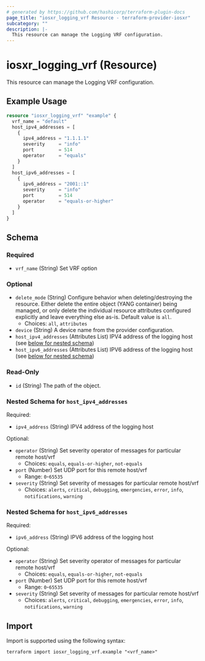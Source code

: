 ```yaml
---
# generated by https://github.com/hashicorp/terraform-plugin-docs
page_title: "iosxr_logging_vrf Resource - terraform-provider-iosxr"
subcategory: ""
description: |-
  This resource can manage the Logging VRF configuration.
---
```


# iosxr_logging_vrf (Resource)

This resource can manage the Logging VRF configuration.

## Example Usage

```terraform
resource "iosxr_logging_vrf" "example" {
  vrf_name = "default"
  host_ipv4_addresses = [
    {
      ipv4_address = "1.1.1.1"
      severity     = "info"
      port         = 514
      operator     = "equals"
    }
  ]
  host_ipv6_addresses = [
    {
      ipv6_address = "2001::1"
      severity     = "info"
      port         = 514
      operator     = "equals-or-higher"
    }
  ]
}
```

<!-- schema generated by tfplugindocs -->
## Schema

### Required

- `vrf_name` (String) Set VRF option

### Optional

- `delete_mode` (String) Configure behavior when deleting/destroying the resource. Either delete the entire object (YANG container) being managed, or only delete the individual resource attributes configured explicitly and leave everything else as-is. Default value is `all`.
  - Choices: `all`, `attributes`
- `device` (String) A device name from the provider configuration.
- `host_ipv4_addresses` (Attributes List) IPV4 address of the logging host (see [below for nested schema](#nestedatt--host_ipv4_addresses))
- `host_ipv6_addresses` (Attributes List) IPV6 address of the logging host (see [below for nested schema](#nestedatt--host_ipv6_addresses))

### Read-Only

- `id` (String) The path of the object.

<a id="nestedatt--host_ipv4_addresses"></a>
### Nested Schema for `host_ipv4_addresses`

Required:

- `ipv4_address` (String) IPV4 address of the logging host

Optional:

- `operator` (String) Set severity operator of  messages for particular remote host/vrf
  - Choices: `equals`, `equals-or-higher`, `not-equals`
- `port` (Number) Set UDP port for this remote host/vrf
  - Range: `0`-`65535`
- `severity` (String) Set severity of  messages for particular remote host/vrf
  - Choices: `alerts`, `critical`, `debugging`, `emergencies`, `error`, `info`, `notifications`, `warning`


<a id="nestedatt--host_ipv6_addresses"></a>
### Nested Schema for `host_ipv6_addresses`

Required:

- `ipv6_address` (String) IPV6 address of the logging host

Optional:

- `operator` (String) Set severity operator of  messages for particular remote host/vrf
  - Choices: `equals`, `equals-or-higher`, `not-equals`
- `port` (Number) Set UDP port for this remote host/vrf
  - Range: `0`-`65535`
- `severity` (String) Set severity of  messages for particular remote host/vrf
  - Choices: `alerts`, `critical`, `debugging`, `emergencies`, `error`, `info`, `notifications`, `warning`

## Import

Import is supported using the following syntax:

```shell
terraform import iosxr_logging_vrf.example "<vrf_name>"
```
